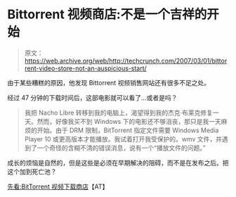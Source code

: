 # Bittorrent 视频商店:不是一个吉祥的开始

> 原文：<https://web.archive.org/web/http://techcrunch.com/2007/03/01/bittorrent-video-store-not-an-auspicious-start/>

由于某些糟糕的原因，他发现 Bittorrent 视频销售网站还有很多不足之处。

经过 47 分钟的下载时间后，这部电影就可以看了…或者是吗？

> 我把 Nacho Libre 转移到我的电脑上，渴望得到我的杰克·布莱克修复一天。然而，好像我买不到 Windows 下的电影还不够沮丧，那只是我一天麻烦的开始。由于 DRM 限制，BitTorrent 指定文件需要 Windows Media Player 10 或更高版本才能播放。我试着打开我受保护的。wmv 文件，并遇到了一个奇怪的含糊不清的错误消息，说有一个“播放文件的问题。”

成长的烦恼是自然的，但是这些是必须在早期解决的阻碍，而不是在发布之后。把这个加到死亡池？

[先看:BitTorrent 视频下载商店](https://web.archive.org/web/20150922110822/http://arstechnica.com/news.ars/post/20070227-8929.html)【AT】